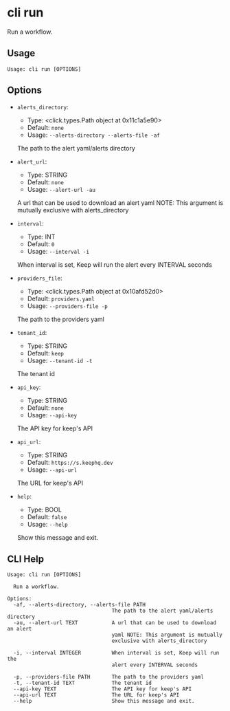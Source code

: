 
# cli run

Run a workflow.

## Usage

```
Usage: cli run [OPTIONS]
```

## Options
* `alerts_directory`:
  * Type: <click.types.Path object at 0x11c1a5e90>
  * Default: `none`
  * Usage: `--alerts-directory
--alerts-file
-af`

  The path to the alert yaml/alerts directory


* `alert_url`:
  * Type: STRING
  * Default: `none`
  * Usage: `--alert-url
-au`

  A url that can be used to download an alert yaml NOTE: This argument is mutually exclusive with alerts_directory


* `interval`:
  * Type: INT
  * Default: `0`
  * Usage: `--interval
-i`

  When interval is set, Keep will run the alert every INTERVAL seconds


* `providers_file`:
  * Type: <click.types.Path object at 0x10afd52d0>
  * Default: `providers.yaml`
  * Usage: `--providers-file
-p`

  The path to the providers yaml


* `tenant_id`:
  * Type: STRING
  * Default: `keep`
  * Usage: `--tenant-id
-t`

  The tenant id


* `api_key`:
  * Type: STRING
  * Default: `none`
  * Usage: `--api-key`

  The API key for keep's API


* `api_url`:
  * Type: STRING
  * Default: `https://s.keephq.dev`
  * Usage: `--api-url`

  The URL for keep's API


* `help`:
  * Type: BOOL
  * Default: `false`
  * Usage: `--help`

  Show this message and exit.



## CLI Help

```
Usage: cli run [OPTIONS]

  Run a workflow.

Options:
  -af, --alerts-directory, --alerts-file PATH
                                  The path to the alert yaml/alerts directory
  -au, --alert-url TEXT           A url that can be used to download an alert
                                  yaml NOTE: This argument is mutually
                                  exclusive with alerts_directory

  -i, --interval INTEGER          When interval is set, Keep will run the
                                  alert every INTERVAL seconds

  -p, --providers-file PATH       The path to the providers yaml
  -t, --tenant-id TEXT            The tenant id
  --api-key TEXT                  The API key for keep's API
  --api-url TEXT                  The URL for keep's API
  --help                          Show this message and exit.
```

